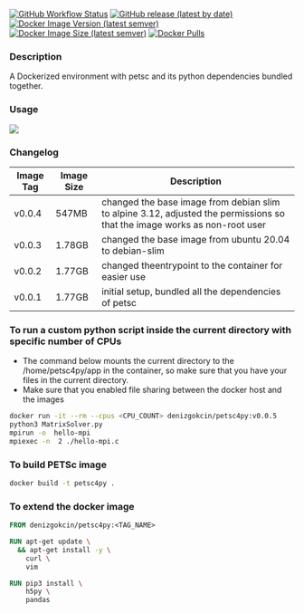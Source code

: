[![GitHub Workflow Status](https://img.shields.io/github/workflow/status/dgokcin/petsc4py/ci?&logo=github-actions)](https://github.com/dgokcin/petsc4py/actions)
[![GitHub release (latest by date)](https://img.shields.io/github/v/release/dgokcin/petsc4py?logo=github)](https://github.com/dgokcin/petsc4py/releases)
[![Docker Image Version (latest semver)](https://img.shields.io/docker/v/denizgokcin/petsc4py?logo=docker&sort=semver)](https://hub.docker.com/repository/docker/denizgokcin/petsc4py/tags?page=1&ordering=last_updated)
[![Docker Image Size (latest semver)](https://img.shields.io/docker/image-size/denizgokcin/petsc4py?logo=docker&sort=semver)]()
[![Docker Pulls](https://img.shields.io/docker/pulls/denizgokcin/petsc4py?logo=docker)]()

### Description 
A Dockerized environment with petsc and its python dependencies bundled
together.

### Usage
![](https://github.com/dgokcin/petsc4py/blob/master/doc/usage.gif)
### Changelog

| Image Tag | Image Size | Description                                                                                                          |
|-----------|------------|--------------------------------------------------------------------------------------------------------------------------|
| v0.0.4    | 547MB      |changed the base image from debian slim to alpine 3.12, adjusted the permissions so that the image works as non-root user |
| v0.0.3    | 1.78GB     |changed the base image from ubuntu 20.04 to debian-slim                                                                   |
| v0.0.2    | 1.77GB     |changed theentrypoint to the container for easier use                                                                     |
| v0.0.1    | 1.77GB     |initial setup, bundled  all the  dependencies of  petsc                                                                   |

### To run a custom python script inside the current directory with specific number of CPUs

- The command below mounts the current directory to the /home/petsc4py/app in
  the container, so make sure that you have your files in the current directory.
- Make sure that you enabled file sharing between the docker host and the images

```sh
docker run -it --rm --cpus <CPU_COUNT> denizgokcin/petsc4py:v0.0.5
python3 MatrixSolver.py
mpirun -o  hello-mpi
mpiexec -n  2 ./hello-mpi.c
```

### To build PETSc image

```sh
docker build -t petsc4py .
```

### To extend the docker image

```dockerfile
FROM denizgokcin/petsc4py:<TAG_NAME>

RUN apt-get update \
  && apt-get install -y \
    curl \
    vim

RUN pip3 install \
    h5py \
    pandas
```
